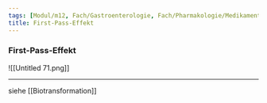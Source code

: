 ```yaml
---
tags: [Modul/m12, Fach/Gastroenterologie, Fach/Pharmakologie/Medikament, Fach/Physiologie]
title: First-Pass-Effekt
---
```

### First-Pass-Effekt
![[Untitled 71.png]]

---
siehe [[Biotransformation]]